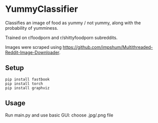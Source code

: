 # YummyClassifier
Classifies an image of food as yummy / not yummy,
along with the probability of yumminess.

Trained on r/foodporn and r/shittyfoodporn subreddits.

Images were scraped using https://github.com/impshum/Multithreaded-Reddit-Image-Downloader.

## Setup
```buildoutcfg
pip install fastbook
pip install torch
pip install graphviz
```

## Usage
Run main.py and use basic GUI: choose .jpg/.png file
